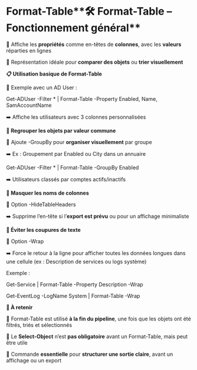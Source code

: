 # Format-Table**🛠️ Format-Table – Fonctionnement général**

🔹 Affiche les **propriétés** comme en-têtes de **colonnes**, avec les **valeurs** réparties en lignes

🔹 Représentation idéale pour **comparer des objets** ou **trier visuellement**



**📋 Utilisation basique de Format-Table**

🔹 Exemple avec un AD User :

Get-ADUser -Filter * | Format-Table -Property Enabled, Name, SamAccountName

➡️ Affiche les utilisateurs avec 3 colonnes personnalisées

**🧱 Regrouper les objets par valeur commune**

🔹 Ajoute -GroupBy pour **organiser visuellement** par groupe

➡️ Ex : Groupement par Enabled ou City dans un annuaire

Get-ADUser -Filter * | Format-Table -GroupBy Enabled

➡️ Utilisateurs classés par comptes actifs/inactifs



**🫥 Masquer les noms de colonnes**

🔹 Option -HideTableHeaders

➡️ Supprime l’en-tête si l’**export est prévu** ou pour un affichage minimaliste



**🔁 Éviter les coupures de texte**

🔹 Option -Wrap

➡️ Force le retour à la ligne pour afficher toutes les données longues dans une cellule (ex : Description de services ou logs système)

Exemple :

Get-Service | Format-Table -Property Description -Wrap

Get-EventLog -LogName System | Format-Table -Wrap



**🧠 À retenir**

🔸 Format-Table est utilisé **à la fin du pipeline**, une fois que les objets ont été filtrés, triés et sélectionnés

🔸 Le **Select-Object** n’est **pas obligatoire** avant un Format-Table, mais peut être utile

🔸 Commande **essentielle** pour **structurer une sortie claire**, avant un affichage ou un export
